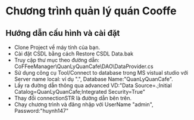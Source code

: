 # Chương trình quản lý quán Cooffe
## Hướng dẫn cấu hình và cài đặt
* Clone Project về máy tính của bạn.
* Cài đặt CSDL bằng cách Restore CSDL Data.bak
* Truy cập thư mục theo đường dẫn: CoFFeeManager\QuanLyQuanCafe\DAO\DataProvider.cs  
* Sử dụng công cụ Tool/Connect to database trong MS vistual studio với Server name local: ví dụ ".", Database Name:"QuanLyQuanCafe".
* Lấy ra đường dẫn thông qua advanced VD:"Data Source=.;Initial Catalog=QuanLyQuanCafe;Integrated Security=True"
* Thay đổi connectionSTR là đường dẫn bên trên.
* Chạy chương trình và đăng nhập với UserName "admin", Password:"huynh147" 